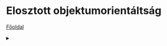 # Elosztott objektumorientáltság

[Főoldal](#oop.md)
<details>
  <summary></summary>

[Fogalmak](terms.md)

[Minták](patterns.md)

[Elvek](principles.md)

[Heurisztikák](heuristics.md)

[Refaktorálás](refactoring.md)

[Clean-code](cleanCode.md)

[API tervezési elvek](APIDesign.md)

[Konkurens és párhuzamos minták](concurrentParalell.md)

[Immutable objektumorientáltság](immutable.md)

</details>